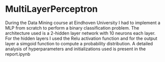 # MultiLayerPerceptron
During the Data Mining course at Eindhoven University I had to implement a MLP from scratch to perform a binary classification problem.
The architecture used is a 2-hidden layer network with 10 neurons each layer. For the hidden layers I used the Relu activation function and 
for the output layer a simgoid function to compute a probability distribution. 
A detailed analysis of hyperparameters and initializations used is present in the report.ipynb

